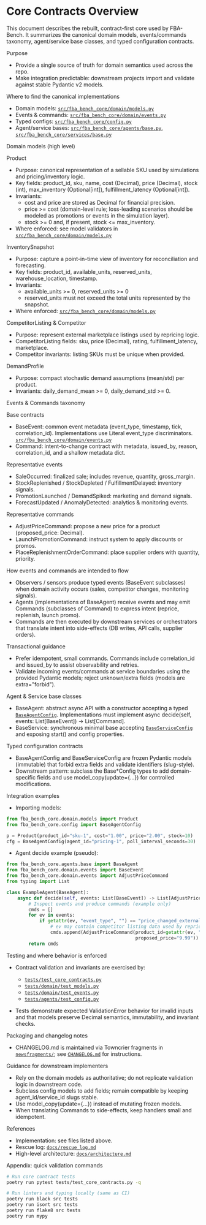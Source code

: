 # Core Contracts Overview

This document describes the rebuilt, contract-first core used by FBA-Bench.
It summarizes the canonical domain models, events/commands taxonomy,
agent/service base classes, and typed configuration contracts.

Purpose

- Provide a single source of truth for domain semantics used across the repo.
- Make integration predictable: downstream projects import and validate
  against stable Pydantic v2 models.

Where to find the canonical implementations

- Domain models: [`src/fba_bench_core/domain/models.py`](src/fba_bench_core/domain/models.py:1)
- Events & commands: [`src/fba_bench_core/domain/events.py`](src/fba_bench_core/domain/events.py:1)
- Typed configs: [`src/fba_bench_core/config.py`](src/fba_bench_core/config.py:1)
- Agent/service bases: [`src/fba_bench_core/agents/base.py`](src/fba_bench_core/agents/base.py:1),
  [`src/fba_bench_core/services/base.py`](src/fba_bench_core/services/base.py:1)

Domain models (high level)

Product

- Purpose: canonical representation of a sellable SKU used by simulations and
  pricing/inventory logic.
- Key fields: product_id, sku, name, cost (Decimal), price (Decimal), stock (int),
  max_inventory (Optional[int]), fulfillment_latency (Optional[int]).
- Invariants:
  - cost and price are stored as Decimal for financial precision.
  - price >= cost (domain-level rule; loss-leading scenarios should be modeled
    as promotions or events in the simulation layer).
  - stock >= 0 and, if present, stock <= max_inventory.
- Where enforced: see model validators in
  [`src/fba_bench_core/domain/models.py`](src/fba_bench_core/domain/models.py:1)

InventorySnapshot

- Purpose: capture a point-in-time view of inventory for reconciliation and
  forecasting.
- Key fields: product_id, available_units, reserved_units, warehouse_location,
  timestamp.
- Invariants:
  - available_units >= 0, reserved_units >= 0
  - reserved_units must not exceed the total units represented by the snapshot.
- Where enforced: [`src/fba_bench_core/domain/models.py`](src/fba_bench_core/domain/models.py:1)

CompetitorListing & Competitor

- Purpose: represent external marketplace listings used by repricing logic.
- CompetitorListing fields: sku, price (Decimal), rating, fulfillment_latency,
  marketplace.
- Competitor invariants: listing SKUs must be unique when provided.

DemandProfile

- Purpose: compact stochastic demand assumptions (mean/std) per product.
- Invariants: daily_demand_mean >= 0, daily_demand_std >= 0.

Events & Commands taxonomy

Base contracts

- BaseEvent: common event metadata (event_type, timestamp, tick,
  correlation_id). Implementations use Literal event_type discriminators.
  [`src/fba_bench_core/domain/events.py`](src/fba_bench_core/domain/events.py:1)
- Command: intent-to-change contract with metadata, issued_by, reason,
  correlation_id, and a shallow metadata dict.

Representative events

- SaleOccurred: finalized sale; includes revenue, quantity, gross_margin.
- StockReplenished / StockDepleted / FulfillmentDelayed: inventory signals.
- PromotionLaunched / DemandSpiked: marketing and demand signals.
- ForecastUpdated / AnomalyDetected: analytics & monitoring events.

Representative commands

- AdjustPriceCommand: propose a new price for a product (proposed_price:
  Decimal).
- LaunchPromotionCommand: instruct system to apply discounts or promos.
- PlaceReplenishmentOrderCommand: place supplier orders with quantity, priority.

How events and commands are intended to flow

- Observers / sensors produce typed events (BaseEvent subclasses) when
  domain activity occurs (sales, competitor changes, monitoring signals).
- Agents (implementations of BaseAgent) receive events and may emit Commands
  (subclasses of Command) to express intent (reprice, replenish, launch promo).
- Commands are then executed by downstream services or orchestrators that
  translate intent into side-effects (DB writes, API calls, supplier orders).

Transactional guidance

- Prefer idempotent, small commands. Commands include correlation_id and
  issued_by to assist observability and retries.
- Validate incoming events/commands at service boundaries using the provided
  Pydantic models; reject unknown/extra fields (models are extra="forbid").

Agent & Service base classes

- BaseAgent: abstract async API with a constructor accepting a typed
  [`BaseAgentConfig`](src/fba_bench_core/config.py:1). Implementations must
  implement async decide(self, events: List[BaseEvent]) -> List[Command].
- BaseService: synchronous minimal base accepting [`BaseServiceConfig`](src/fba_bench_core/config.py:1)
  and exposing start() and config properties.

Typed configuration contracts

- BaseAgentConfig and BaseServiceConfig are frozen Pydantic models (immutable)
  that forbid extra fields and validate identifiers (slug-style).
- Downstream pattern: subclass the Base*Config types to add domain-specific
  fields and use model_copy(update={...}) for controlled modifications.

Integration examples

- Importing models:

```python
from fba_bench_core.domain.models import Product
from fba_bench_core.config import BaseAgentConfig

p = Product(product_id="sku-1", cost="1.00", price="2.00", stock=10)
cfg = BaseAgentConfig(agent_id="pricing-1", poll_interval_seconds=30)
```

- Agent decide example (pseudo):

```python
from fba_bench_core.agents.base import BaseAgent
from fba_bench_core.domain.events import BaseEvent
from fba_bench_core.domain.events import AdjustPriceCommand
from typing import List

class ExampleAgent(BaseAgent):
    async def decide(self, events: List[BaseEvent]) -> List[AdjustPriceCommand]:
        # Inspect events and produce commands (example only)
        cmds = []
        for ev in events:
            if getattr(ev, "event_type", "") == "price_changed_externally":
                # ev may contain competitor listing data used by repricing logic
                cmds.append(AdjustPriceCommand(product_id=getattr(ev, "product_id", None),
                                               proposed_price="9.99"))
        return cmds
```

Testing and where behavior is enforced

- Contract validation and invariants are exercised by:
  - [`tests/test_core_contracts.py`](tests/test_core_contracts.py:1)
  - [`tests/domain/test_models.py`](tests/domain/test_models.py:1)
  - [`tests/domain/test_events.py`](tests/domain/test_events.py:1)
  - [`tests/agents/test_config.py`](tests/agents/test_config.py:1)

- Tests demonstrate expected ValidationError behavior for invalid inputs and
  that models preserve Decimal semantics, immutability, and invariant checks.

Packaging and changelog notes

- CHANGELOG.md is maintained via Towncrier fragments in
  [`newsfragments/`](newsfragments/:1); see [`CHANGELOG.md`](CHANGELOG.md:1)
  for instructions.

Guidance for downstream implementers

- Rely on the domain models as authoritative; do not replicate
  validation logic in downstream code.
- Subclass config models to add fields; remain compatible by keeping
  agent_id/service_id slugs stable.
- Use model_copy(update={...}) instead of mutating frozen models.
- When translating Commands to side-effects, keep handlers small and idempotent.

References

- Implementation: see files listed above.
- Rescue log: [`docs/rescue_log.md`](docs/rescue_log.md:1)
- High-level architecture: [`docs/architecture.md`](docs/architecture.md:1)

Appendix: quick validation commands

```bash
# Run core contract tests
poetry run pytest tests/test_core_contracts.py -q

# Run linters and typing locally (same as CI)
poetry run black src tests
poetry run isort src tests
poetry run flake8 src tests
poetry run mypy
